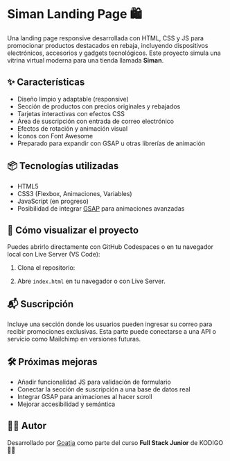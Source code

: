 # Siman Landing Page 🛍️

Una landing page responsive desarrollada con HTML, CSS y JS para promocionar productos destacados en rebaja, incluyendo dispositivos electrónicos, accesorios y gadgets tecnológicos. Este proyecto simula una vitrina virtual moderna para una tienda llamada **Siman**.

## ✨ Características

- Diseño limpio y adaptable (responsive)
- Sección de productos con precios originales y rebajados
- Tarjetas interactivas con efectos CSS
- Área de suscripción con entrada de correo electrónico
- Efectos de rotación y animación visual
- Íconos con Font Awesome
- Preparado para expandir con GSAP u otras librerías de animación

## 📦 Tecnologías utilizadas

- HTML5
- CSS3 (Flexbox, Animaciones, Variables)
- JavaScript (en progreso)
- Posibilidad de integrar [GSAP](https://gsap.com) para animaciones avanzadas

## 🚀 Cómo visualizar el proyecto

Puedes abrirlo directamente con GitHub Codespaces o en tu navegador local con Live Server (VS Code):

1. Clona el repositorio:
   
2. Abre `index.html` en tu navegador o con Live Server.

## 📬 Suscripción

Incluye una sección donde los usuarios pueden ingresar su correo para recibir promociones exclusivas. Esta parte puede conectarse a una API o servicio como Mailchimp en versiones futuras.

## 🛠️ Próximas mejoras

- Añadir funcionalidad JS para validación de formulario
- Conectar la sección de suscripción a una base de datos real
- Integrar GSAP para animaciones al hacer scroll
- Mejorar accesibilidad y semántica

## 🧑‍💻 Autor

Desarrollado por [Goatja](https://www.github.com/goatja) como parte del curso **Full Stack Junior** de KODIGO 🐱‍👓
